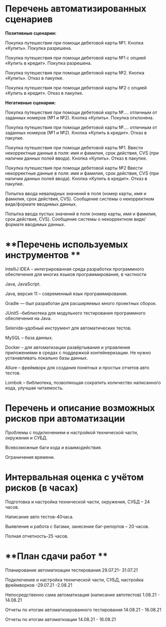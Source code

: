# **Перечень автоматизированных сценариев**

**Позитивные сценарии:**

Покупка путешествия при помощи дебетовой карты №1. Кнопка «Купить». Покупка разрешена.

Покупка путешествия при помощи дебетовой карты №1 с опцией «Купить в кредит». Покупка разрешена.

Покупка путешествия при помощи дебетовой карты №2. Кнопка «Купить». Отказ в пакупке.

Покупка путешествия при помощи дебетовой карты №2 с опцией «Купить в кредит». Отказ в пакупке.

**Негативные сценарии:**

Покупка путешествия при помощи дебетовой карты №…. отличным от заданных номеров (№1 и №2). Кнопка «Купить». Покупка отклонена.

Покупка путешествия при помощи дебетовой карты №…. отличным от заданных номеров (№1 и №2). Кнопка «Купить в кредит». Отказ в пакупке.

Покупка путешествия при помощи дебетовой карты №1. Ввести некорректные данные в поля: имя и фамилия, срок действия, CVS (при наличии данных полей ввода). Кнопка «Купить». Отказ в пакупке.

Покупка путешествия при помощи дебетовой карты №2 Ввести некорректные данные в поля: имя и фамилия, срок действия, CVS (при наличии данных полей ввода). Кнопка «Купить в кредит». Отказ в пакупке.

Попытка ввода невалидных значений в поля (номер карты, имя и фамилия, срок действия, CVS). Сообщение системы о некорректном виде/формате вводимых данных.

Попытка ввода пустых значений в поля (номер карты, имя и фамилия, срок действия, CVS). Сообщение системы о некорректном виде/формате вводимых данных.

# **Перечень используемых инструментов **

 IntelliJ IDEA – интегрированная среда разработки программного обеспечения для многих языков программирования, в частности 
 
Java, JavaScript.

Java, версия 11 – современный язык программирования. 

Gradle — был разработан для расширяемых много проектных сборок.

JUnit5 –библиотека для модульного тестирования программного обеспечения на Java.

Selenide–удобный инструмент для автоматических тестов.

MySQL –  база данных.

Docker –  для автоматизации развёртывания и управления приложениями в средах с поддержкой контейнеризации. Не нужно устанавливать локально базы данных.

Allure – фреймворк для создания понятных и простых отчетов авто тестов.

Lombok – библиотека, позволяющая сократить количество написанного кода, улучшая читаемость.

# **Перечень и описание возможных рисков при автоматизации**

Проблемы с подключением и настройкой технической части, окружения и СУБД.

Всевозможные баги кода и взаимодействия.

Ограничения времени.

# **Интервальная оценка с учётом рисков (в часах)**

Подготовка и настройка технической части, окружения, СУБД – 24 часов.

Написание авто тестов-40часа.

Выявление и работа с багами, занесение баг-репортов – 20 часов.

Полная отчетность-25 часов.


# **План сдачи работ **

Планирование автоматизации тестирования 29.07.21- 31.07.21

Подключение и настройка технической части, СУБД, настройка фреймворков -29.07.21 -2.08.21

Непосредственно сама автоматизация (написание автотестов) 1.08.21 - 14.08.21

Отчеты по итогам автоматизированного тестирования 14.08.21 - 16.08.21

Отчеты по итогам автоматизации 14.08.21 - 16.08.21

